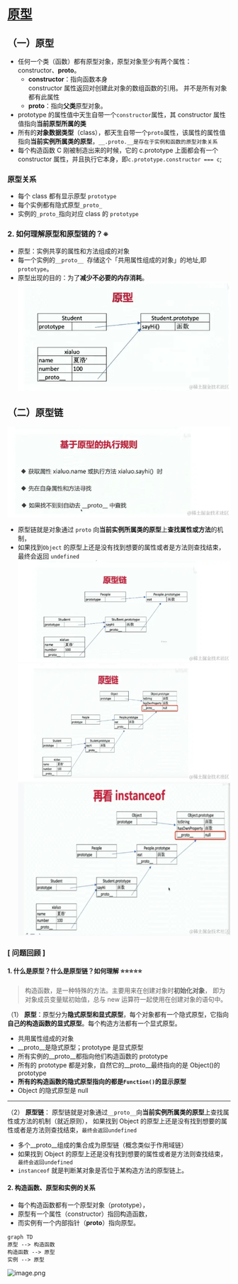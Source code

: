# [原型](https://juejin.cn/post/7105588080991535111/)

## （一）原型

- 任何一个类（函数）都有原型对象，原型对象至少有两个属性：constructor、**proto**。
  - **constructor**：指向函数本身  
     constructor 属性返回对创建此对象的数组函数的引用。 并不是所有对象都有此属性
  - **proto**：指向**父类**原型对象。
- prototype 的属性值中天生自带一个`constructor`属性，其 constructor 属性值指向**当前原型所属的类**
- 所有的**对象数据类型**（class），都天生自带一个`proto`属性，该属性的属性值指向**当前实例所属类的原型**，`__.proto.__是存在于实例和函数的原型对象关系`
- 每个构造函数 C 刚被制造出来的时候，它的 c.prototype 上面都会有一个 constructor 属性，并且执行它本身，即`c.prototype.constructor === c`;

### 原型关系

- 每个 class 都有显示原型 `prototype`
- 每个实例都有隐式原型`_proto_`
- 实例的`_proto_`指向对应 class 的 `prototype`

### 2. 如何理解原型和原型链的？※

- 原型：实例共享的属性和方法组成的对象
- 每一个实例的`__proto__ `存储这个「共用属性组成的对象」的地址,即`prototype`。
- 原型出现的目的：为了**减少不必要的内存消耗**。
  ![原型链1](./img/prototype/prototype0.png)

## （二）原型链

![原型链1](./img/prototype/prototype4.png)

- 原型链就是对象通过 `proto` 向**当前实例所属类的原型**上**查找属性或方法**的机制，
- 如果找到`Object` 的原型上还是没有找到想要的属性或者是方法则查找结束，最终会返回 `undefined`
  ![原型链1](./img/prototype/prototype1.png)
  ![原型链2](./img/prototype/prototype2.png)
  ![原型链3](./img/prototype/prototype3.png)

### [ 问题回顾 ]

#### 1. 什么是原型？什么是原型链？如何理解 ⭐⭐⭐⭐⭐

> 构造函数，是一种特殊的方法。主要用来在创建对象时**初始化对象**， 即为对象成员变量赋初始值，总与 new 运算符一起使用在创建对象的语句中。

（1） **原型**：原型分为**隐式原型和显式原型**，每个对象都有一个隐式原型，它指向**自己的构造函数的显式原型**。每个构造方法都有一个显式原型。

- 共用属性组成的对象
- \_\_proto\_\_是隐式原型；prototype 是显式原型
- 所有实例的\_\_proto\_\_都指向他们构造函数的 prototype
- 所有的 prototype 都是对象，自然它的\_\_proto\_\_最终指向的是 Object()的 prototype
- **所有的构造函数的隐式原型指向的都是`Function()`的显示原型**
- Object 的隐式原型是 null

---

（2） **原型链**： 原型链就是对象通过`__proto__`向**当前实例所属类的原型**上查找属性或方法的机制（就近原则）， 如果找到 Object 的原型上还是没有找到想要的属性或者是方法则查找结束，`最终会返回undefined`

- 多个\_\_proto\_\_组成的集合成为原型链（概念类似于作用域链）
- 如果找到 Object 的原型上还是没有找到想要的属性或者是方法则查找结束，`最终会返回undefined`
- `instanceof` 就是判断某对象是否位于某构造方法的原型链上。

#### 2. 构造函数、原型和实例的关系

- 每个构造函数都有一个原型对象（prototype），
- 原型有一个属性（constructor）指回构造函数，
- 而实例有一个内部指针（**proto**）指向原型。

```mermaid
graph TD
原型 --> 构造函数
构造函数 --> 原型
实例 --> 原型

```

![image.png](https://p6-juejin.byteimg.com/tos-cn-i-k3u1fbpfcp/aa6c626cd4684f03846143c52543bdb9~tplv-k3u1fbpfcp-jj-mark:0:0:0:0:q75.image#?w=452&h=249&s=16184&e=png&b=ffffff)

